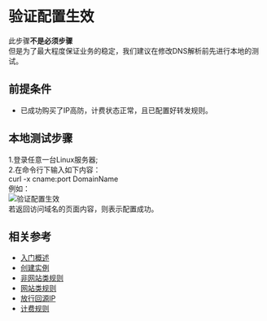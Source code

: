 # 验证配置生效

此步骤**不是必须步骤** 
<Br/>但是为了最大程度保证业务的稳定，我们建议在修改DNS解析前先进行本地的测试。

## 前提条件
- 已成功购买了IP高防，计费状态正常，且已配置好转发规则。

## 本地测试步骤
1.登录任意一台Linux服务器;</br>
2.在命令行下输入如下内容：</br>
curl -x cname:port DomainName
<Br/>例如：<Br/>
![验证配置生效](https://github.com/jdcloudcom/cn/blob/edit/image/Advanced%20Anti-DDoS/Verify-Local-Settings.png)
<Br/>若返回访问域名的页面内容，则表示配置成功。

## 相关参考
- [入门概述](Overview.md)
- [创建实例](Create-Instance.md)
- [非网站类规则](Non-Web-Service-Forwarding-Rule.md)
- [网站类规则](Web-Service-Forwarding-Rule.md)
- [放行回源IP](Whitelist-local-IP-subnet.md)
- [计费规则](../Pricing/Billing-Rules.md)
